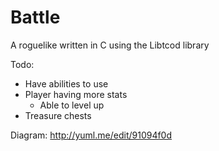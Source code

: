 Battle  
======

A roguelike written in C using the Libtcod library

Todo:
- Have abilities to use
- Player having more stats
	- Able to level up
- Treasure chests

Diagram: http://yuml.me/edit/91094f0d